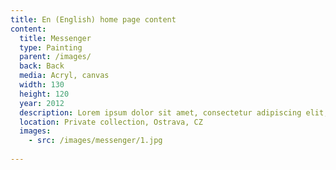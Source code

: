 ```yaml
---
title: En (English) home page content
content:
  title: Messenger
  type: Painting
  parent: /images/
  back: Back
  media: Acryl, canvas
  width: 130
  height: 120
  year: 2012
  description: Lorem ipsum dolor sit amet, consectetur adipiscing elit, sed do eiusmod tempor incididunt ut labore et dolore magna aliqua. 
  location: Private collection, Ostrava, CZ
  images:
    - src: /images/messenger/1.jpg
    
---
```

